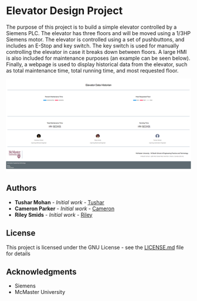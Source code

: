 # Elevator Design Project

The purpose of this project is to build a simple elevator controlled by a Siemens PLC. The elevator has three floors and will be moved using a 1/3HP Siemens motor. The elevator is controlled using a set of pushbuttons, and includes an E-Stop and key switch. The key switch is used for manually controlling the elevator in case it breaks down between floors. A large HMI is also included for maintenance purposes (an example can be seen below). Finally, a webpage is used to display historical data from the elevator, such as total maintenance time, total running time, and most requested floor. 


![Screenshot](./images/MainPage.png "Screenshot of site")

## Authors

* **Tushar Mohan** - *Initial work* - [Tushar](https://github.com/)
* **Cameron Parker** - *Initial work* - [Cameron](https://github.com/12Parker)
* **Riley Smids** - *Initial work* - [Riley](https://github.com/)

## License

This project is licensed under the GNU License - see the [LICENSE.md](LICENSE.md) file for details

## Acknowledgments

* Siemens
* McMaster University
